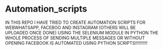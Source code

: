 # Automation_scripts
IN THIS REPO I HAVE TRIED TO CREATE AUTOMATION SCRIPTS FOR WEBWHATSAPP, FACEBOO AND INSTAGRAM (OTHERS WILL BE UPLOADED ONCE DONE) USING THE SELENIUM MODULE IN PYTHON THE WHOLE PROCESS 
OF SENDING MULTIPLE MESSAGES OR WITHOUT OPENING  FACEBOOK IS AUTOMATED USING PYTHON SCRIPTS!!!!!!!!!!

